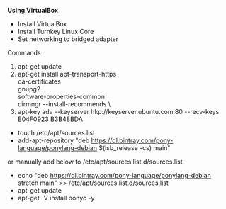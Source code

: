 **Using VirtualBox**

- Install VirtualBox
- Install Turnkey Linux Core
- Set networking to bridged adapter

Commands

1. apt-get update
2. apt-get install apt-transport-https \
     ca-certificates \
     gnupg2 \
     software-properties-common \
     dirmngr --install-recommends \
 3. apt-key adv --keyserver hkp://keyserver.ubuntu.com:80 --recv-keys E04F0923 B3B48BDA
 
 - touch /etc/apt/sources.list
 - add-apt-repository "deb https://dl.bintray.com/pony-language/ponylang-debian  $(lsb_release -cs) main"
 
 or manually add below to /etc/apt/sources.list.d/sources.list 
 
 - echo "deb https://dl.bintray.com/pony-language/ponylang-debian stretch main" >> /etc/apt/sources.list.d/sources.list
 - apt-get update
 - apt-get -V install ponyc -y







